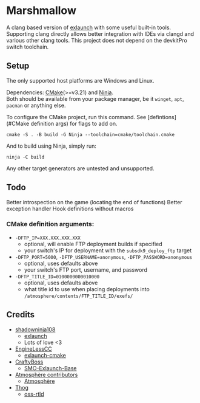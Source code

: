 # Marshmallow
A clang based version of [exlaunch](https://github.com/shadowninja108/exlaunch/) with some useful built-in tools.
Supporting clang directly allows better integration with IDEs via clangd and various other clang tools.
This project does not depend on the devkitPro switch toolchain.

## Setup
The only supported host platforms are Windows and Linux.

Dependencies: [CMake](https://cmake.org/)(>=v3.21) and [Ninja](https://ninja-build.org/).  
Both should be available from your package manager, be it `winget`, `apt`, `pacman` or anything else.

To configure the CMake project, run this command. See [defintions](#CMake definition args) for flags to add on.
```shell
cmake -S . -B build -G Ninja --toolchain=cmake/toolchain.cmake
```
And to build using Ninja, simply run:
```shell
ninja -C build
```
Any other target generators are untested and unsupported.

## Todo
Better introspection on the game (locating the end of functions)
Better exception handler
Hook definitions without macros

### CMake definition arguments:
- `-DFTP_IP=XXX.XXX.XXX.XXX`
  - optional, will enable FTP deployment builds if specified 
  - your switch's IP for deployment with the `subsdk9_deploy_ftp` target
- `-DFTP_PORT=5000`, `-DFTP_USERNAME=anonymous`, `-DFTP_PASSWORD=anonymous`
  - optional, uses defaults above
  - your switch's FTP port, username, and password
- `-DFTP_TITLE_ID=0100000000010000`
  - optional, uses defaults above
  - what title id to use when placing deployments into `/atmosphere/contents/FTP_TITLE_ID/exefs/`

## Credits
- [shadowninja108](https://github.com/shadowninja108)
  - [exlaunch](https://github.com/shadowninja108/exlaunch)
  - Lots of love <3
- [EngineLessCC](https://github.com/EngineLessCC)
  - [exlaunch-cmake](https://github.com/EngineLessCC/exlaunch-cmake/)
- [CraftyBoss](https://github.com/CraftyBoss)
  - [SMO-Exlaunch-Base](https://github.com/CraftyBoss/SMO-Exlaunch-Base/)
- [Atmosphère contributors](https://github.com/Atmosphere-NX/Atmosphere/graphs/contributors)
  - [Atmosphère](https://github.com/Atmosphere-NX/Atmosphere/)
- [Thog](https://github.com/Thog)
  - [oss-rtld](https://github.com/Thog/oss-rtld)
